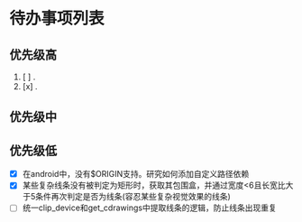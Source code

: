 # 待办事项列表

## 优先级高

1. [ ] .
2. [x] .

## 优先级中

## 优先级低

- [x] 在android中，没有$ORIGIN支持。研究如何添加自定义路径依赖
- [x] 某些复杂线条没有被判定为矩形时，获取其包围盒，并通过宽度<6且长宽比大于5条件再次判定是否为线条(容忍某些复杂视觉效果的线条)
- [ ] 统一clip_device和get_cdrawings中提取线条的逻辑，防止线条出现重复
